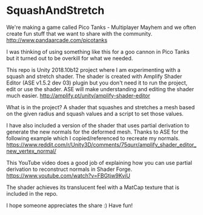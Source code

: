 # SquashAndStretch

We're making a game called Pico Tanks - Multiplayer Mayhem and we often create fun stuff that we want to share with the community.
http://www.pandaarcade.com/picotanks

I was thinking of using something like this for a goo cannon in Pico Tanks but it turned out to be overkill for what we needed.

This repo is Unity 2018.10b12 project where I am experimenting with a squash and stretch shader.  The shader is created with Amplify Shader Editor (ASE v1.5.2 dev 03) plugin but you don't need it to run the project, edit or use the shader.  ASE will make understanding and editing the shader much easier.
http://amplify.pt/unity/amplify-shader-editor

What is in the project?
A shader that squashes and stretches a mesh based on the given radius and squash values and a script to set those values.

I have also included a version of the shader that uses partial derivation to generate the new normals for the deformed mesh.  Thanks to ASE for the following example which I copied/referenced to recreate my normals.
https://www.reddit.com/r/Unity3D/comments/75qurr/amplify_shader_editor_new_vertex_normal/

This YouTube video does a good job of explaining how you can use partial derivation to reconstruct normals in Shader Forge.
https://www.youtube.com/watch?v=FBGtjw9KviU

The shader achieves its translucent feel with a MatCap texture that is included in the repo.

I hope someone appreciates the share :) Have fun!
